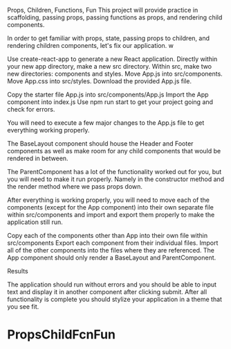 Props, Children, Functions, Fun
This project will provide practice in scaffolding, passing props, passing functions as props, and rendering child components.

In order to get familiar with props, state, passing props to children, and rendering children components, let's fix our application. w

Use create-react-app to generate a new React application.
Directly within your new app directory, make a new src directory.
Within src, make two new directories: components and styles.
Move App.js into src/components.
Move App.css into src/styles.
Download the provided App.js file.

Copy the starter file App.js into src/components/App.js
Import the App component into index.js
Use npm run start to get your project going and check for errors.

You will need to execute a few major changes to the App.js file to get everything working properly.

The BaseLayout component should house the Header and Footer components as well as make room for any child components that would be rendered in between.

The ParentComponent has a lot of the functionality worked out for you, but you will need to make it run properly. Namely in the constructor method and the render method where we pass props down.

After everything is working properly, you will need to move each of the components (except for the App component) into their own separate file within src/components and import and export them properly to make the application still run.

Copy each of the components other than App into their own file within src/components
Export each component from their individual files.
Import all of the other components into the files where they are referenced.
The App component should only render a BaseLayout and ParentComponent.

Results  

The application should run without errors and you should be able to input text and display it in another component after clicking submit. After all functionality is complete you should stylize your application in a theme that you see fit.
# PropsChildFcnFun
